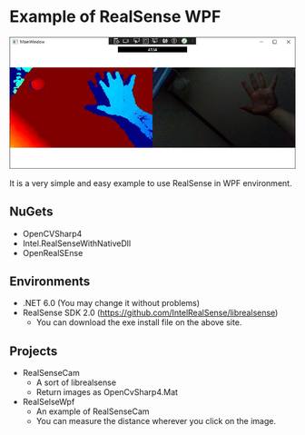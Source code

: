 # Example of RealSense WPF
![alt text](https://github.com/ladofa/realsense-wpf/blob/master/image.jpg?raw=true)

It is a very simple and easy example to use RealSense in WPF environment.

## NuGets
 * OpenCVSharp4
 * Intel.RealSenseWithNativeDll
 * OpenRealSEnse
## Environments
 * .NET 6.0 (You may change it without problems)
 * RealSense SDK 2.0 (https://github.com/IntelRealSense/librealsense)
   - You can download the exe install file on the above site.
## Projects
 * RealSenseCam
   - A sort of librealsense
   - Return images as OpenCvSharp4.Mat
 * RealSelseWpf
   - An example of RealSenseCam
   - You can measure the distance wherever you click on the image.
